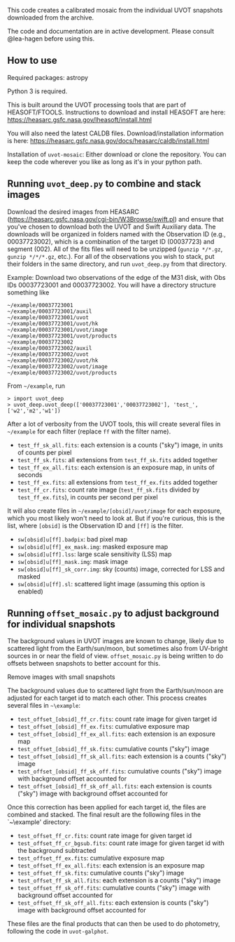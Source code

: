This code creates a calibrated mosaic from the individual UVOT snapshots downloaded from the archive.

The code and documentation are in active development.  Please consult @lea-hagen before using this.


How to use
----------

Required packages: astropy

Python 3 is required.

This is built around the UVOT processing tools that are part of HEASOFT/FTOOLS.  Instructions to download and install HEASOFT are here:
<https://heasarc.gsfc.nasa.gov/lheasoft/install.html>

You will also need the latest CALDB files.  Download/installation information is here:
<https://heasarc.gsfc.nasa.gov/docs/heasarc/caldb/install.html>

Installation of `uvot-mosaic`: Either download or clone the repository.  You can keep the code wherever you like as long as it's in your python path.


Running `uvot_deep.py` to combine and stack images
-------

Download the desired images from HEASARC (<https://heasarc.gsfc.nasa.gov/cgi-bin/W3Browse/swift.pl>) and ensure that you've chosen to download both the UVOT and Swift Auxiliary data.  The downloads will be organized in folders named with the Observation ID (e.g., 00037723002), which is a combination of the target ID (00037723) and segment (002).  All of the fits files will need to be unzipped (`gunzip */*.gz`, `gunzip */*/*.gz`, etc.). For all of the observations you wish to stack, put their folders in the same directory, and run `uvot_deep.py` from that directory.

Example: Download two observations of the edge of the M31 disk, with Obs IDs 00037723001 and 00037723002.  You will have a directory structure something like
```
~/example/00037723001
~/example/00037723001/auxil
~/example/00037723001/uvot
~/example/00037723001/uvot/hk
~/example/00037723001/uvot/image
~/example/00037723001/uvot/products
~/example/00037723002
~/example/00037723002/auxil
~/example/00037723002/uvot
~/example/00037723002/uvot/hk
~/example/00037723002/uvot/image
~/example/00037723002/uvot/products
```
From `~/example`, run
```
> import uvot_deep
> uvot_deep.uvot_deep(['00037723001','00037723002'], 'test_', ['w2','m2','w1'])
```
After a lot of verbosity from the UVOT tools, this will create several files in `~/example` for each filter (replace `ff` with the filter name).
- `test_ff_sk_all.fits`: each extension is a counts ("sky") image, in units of counts per pixel
- `test_ff_sk.fits`: all extensions from `test_ff_sk.fits` added together
- `test_ff_ex_all.fits`: each extension is an exposure map, in units of seconds
- `test_ff_ex.fits`: all extensions from `test_ff_ex.fits` added together
- `test_ff_cr.fits`: count rate image (`test_ff_sk.fits` divided by `test_ff_ex.fits`), in counts per second per pixel

It will also create files in `~/example/[obsid]/uvot/image` for each exposure, which you most likely won't need to look at.  But if you're curious, this is the list, where `[obsid]` is the Observation ID and `[ff]` is the filter.
- `sw[obsid]u[ff].badpix`: bad pixel map
- `sw[obsid]u[ff]_ex_mask.img`: masked exposure map
- `sw[obsid]u[ff].lss`: large scale sensitivity (LSS) map
- `sw[obsid]u[ff]_mask.img`: mask image
- `sw[obsid]u[ff]_sk_corr.img`: sky (counts) image, corrected for LSS and masked
- `sw[obsid]u[ff].sl`: scattered light image (assuming this option is enabled)


Running `offset_mosaic.py` to adjust background for individual snapshots
-------

The background values in UVOT images are known to change, likely due to scattered light from the Earth/sun/moon, but sometimes also from UV-bright sources in or near the field of view.  `offset_mosaic.py` is being written to do offsets between snapshots to better account for this.

Remove images with small snapshots

The background values due to scattered light from the Earth/sun/moon are adjusted for each target id to match each other. This process creates several files in `~\example`:
- `test_offset_[obsid]_ff_cr.fits`: count rate image for given target id
- `test_offset_[obsid]_ff_ex.fits`: cumulative exposure map
- `test_offset_[obsid]_ff_ex_all.fits`: each extension is an exposure map 
- `test_offset_[obsid]_ff_sk.fits`: cumulative counts ("sky") image
- `test_offset_[obsid]_ff_sk_all.fits`: each extension is a counts ("sky") image
- `test_offset_[obsid]_ff_sk_off.fits`: cumulative counts ("sky") image with background offset accounted for
- `test_offset_[obsid]_ff_sk_off_all.fits`: each extension is counts ("sky") image with background offset accounted for

Once this correction has been applied for each target id, the files are combined and stacked. The final result are the following files in the `~\example' directory:
- `test_offset_ff_cr.fits`: count rate image for given target id
- `test_offset_ff_cr_bgsub.fits`: count rate image for given target id with the background subtracted
- `test_offset_ff_ex.fits`: cumulative exposure map
- `test_offset_ff_ex_all.fits`: each extension is an exposure map 
- `test_offset_ff_sk.fits`: cumulative counts ("sky") image
- `test_offset_ff_sk_all.fits`: each extension is a counts ("sky") image
- `test_offset_ff_sk_off.fits`: cumulative counts ("sky") image with background offset accounted for
- `test_offset_ff_sk_off_all.fits`: each extension is counts ("sky") image with background offset accounted for

These files are the final products that can then be used to do photometry, following the code in `uvot-galphot`.
